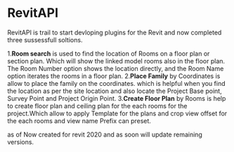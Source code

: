 # RevitAPI
RevitAPI is trail to start devloping plugins for the Revit and now completed three sussessfull soltions.

1.**Room search** is used to find the location of Rooms on a floor plan or section plan.
        Which will show the linked model rooms also in the floor plan. The Room Number option shows the location directly, and the Room Name option iterates the rooms in a floor plan.
 2.**Place Family** by Coordinates is allow to place the family on the coordinates. which is helpful when you find the location as per the site location and also locate the Project Base point, Survey Point and Project Origin Point.
 3.**Create Floor Plan** by Rooms is help to create floor plan and ceiling plan for the each rooms for the project.Which allow to apply Template for the plans and crop view offset for the each rooms and view name Prefix can preset.
 
 as of Now created for revit 2020 and as soon will update remaining versions.
